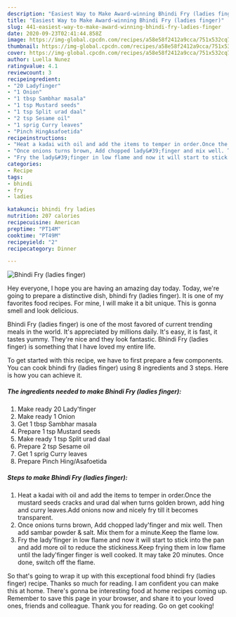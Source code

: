 ```yaml
---
description: "Easiest Way to Make Award-winning Bhindi Fry (ladies finger)"
title: "Easiest Way to Make Award-winning Bhindi Fry (ladies finger)"
slug: 441-easiest-way-to-make-award-winning-bhindi-fry-ladies-finger
date: 2020-09-23T02:41:44.858Z
image: https://img-global.cpcdn.com/recipes/a58e58f2412a9cca/751x532cq70/bhindi-fry-ladies-finger-recipe-main-photo.jpg
thumbnail: https://img-global.cpcdn.com/recipes/a58e58f2412a9cca/751x532cq70/bhindi-fry-ladies-finger-recipe-main-photo.jpg
cover: https://img-global.cpcdn.com/recipes/a58e58f2412a9cca/751x532cq70/bhindi-fry-ladies-finger-recipe-main-photo.jpg
author: Luella Nunez
ratingvalue: 4.1
reviewcount: 3
recipeingredient:
- "20 Ladyfinger"
- "1 Onion"
- "1 tbsp Sambhar masala"
- "1 tsp Mustard seeds"
- "1 tsp Split urad daal"
- "2 tsp Sesame oil"
- "1 sprig Curry leaves"
- "Pinch HingAsafoetida"
recipeinstructions:
- "Heat a kadai with oil and add the items to temper in order.Once the mustard seeds cracks and urad dal when turns golden brown, add hing and curry leaves.Add onions now and nicely fry till it becomes transparent."
- "Once onions turns brown, Add chopped lady&#39;finger and mix well. Then add sambar powder &amp; salt. Mix them for a minute.Keep the flame low."
- "Fry the lady&#39;finger in low flame and now it will start to stick into the pan and add more oil to reduce the stickiness.Keep frying them in low flame until the lady&#39;finger finger is well cooked. It may take 20 minutes. Once done, switch off the flame."
categories:
- Recipe
tags:
- bhindi
- fry
- ladies

katakunci: bhindi fry ladies 
nutrition: 207 calories
recipecuisine: American
preptime: "PT14M"
cooktime: "PT49M"
recipeyield: "2"
recipecategory: Dinner

---
```



![Bhindi Fry (ladies finger)](https://img-global.cpcdn.com/recipes/a58e58f2412a9cca/751x532cq70/bhindi-fry-ladies-finger-recipe-main-photo.jpg)

Hey everyone, I hope you are having an amazing day today. Today, we're going to prepare a distinctive dish, bhindi fry (ladies finger). It is one of my favorites food recipes. For mine, I will make it a bit unique. This is gonna smell and look delicious.



Bhindi Fry (ladies finger) is one of the most favored of current trending meals in the world. It's appreciated by millions daily. It's easy, it is fast, it tastes yummy. They're nice and they look fantastic. Bhindi Fry (ladies finger) is something that I have loved my entire life.


To get started with this recipe, we have to first prepare a few components. You can cook bhindi fry (ladies finger) using 8 ingredients and 3 steps. Here is how you can achieve it.

<!--inarticleads1-->

##### The ingredients needed to make Bhindi Fry (ladies finger):

1. Make ready 20 Lady&#39;finger
1. Make ready 1 Onion
1. Get 1 tbsp Sambhar masala
1. Prepare 1 tsp Mustard seeds
1. Make ready 1 tsp Split urad daal
1. Prepare 2 tsp Sesame oil
1. Get 1 sprig Curry leaves
1. Prepare Pinch Hing/Asafoetida




<!--inarticleads2-->

##### Steps to make Bhindi Fry (ladies finger):

1. Heat a kadai with oil and add the items to temper in order.Once the mustard seeds cracks and urad dal when turns golden brown, add hing and curry leaves.Add onions now and nicely fry till it becomes transparent.
1. Once onions turns brown, Add chopped lady&#39;finger and mix well. Then add sambar powder &amp; salt. Mix them for a minute.Keep the flame low.
1. Fry the lady&#39;finger in low flame and now it will start to stick into the pan and add more oil to reduce the stickiness.Keep frying them in low flame until the lady&#39;finger finger is well cooked. It may take 20 minutes. Once done, switch off the flame.




So that's going to wrap it up with this exceptional food bhindi fry (ladies finger) recipe. Thanks so much for reading. I am confident you can make this at home. There's gonna be interesting food at home recipes coming up. Remember to save this page in your browser, and share it to your loved ones, friends and colleague. Thank you for reading. Go on get cooking!
